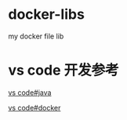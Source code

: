 # docker-libs
my docker file lib


# vs code 开发参考

[vs code#java](https://vscode.js.cn/docs/java/java-debugging#_hot-code-replace)

[vs code#docker](https://vscode.js.cn/docs/containers/overview)